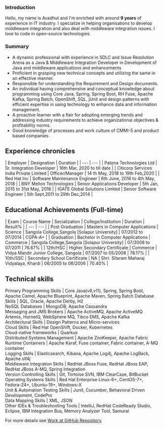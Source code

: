 ### Introduction

Hello, my name is Avadhut and I'm enriched with around **9 years** of experience in IT industry. I specialize in helping organisations to develop middleware integration and also deal with middleware integration issues. I love to code in open-source technologies. 

### Summary

- A dynamic professional with experience in SDLC and Issue Resolution Arena as a Java & Middleware Integration Developer in Development of Java and middleware
applications and enhancements
- Proficient in grasping new technical concepts and utilizing the same in an effective
manner.
- Responsible for understanding the Requirement and Design documents.
- An individual having comprehensive and conceptual knowledge about programming using Core Java, Spring, Spring Boot, RH Fuse, Apache Kafka, Spring Batch,
OpenShift, SQL, jUnit and design patterns with efficient expertise in using technology to enhance data and information management.
- A proactive learner with a flair for adopting emerging trends and addressing industry requirements to achieve organizational objectives & profitability norms.
- Good knowledge of processes and work culture of CMMI-5 and product based companies

## Experience chronicles

| Employer | Designation | Duration |
| --- | --- |
| Patona Technologies Ltd | Sr. Integration Developer | 16th Mar, 2020 to till date |
| Citicorp Services India Private Limited | Officer/Manager | 14 th May, 2018 to 19th Feb,2020 |
| Red Hat Inc | Software Maintenance Engineer | 6th June, 2016 to 4th May, 2018 |
| BNY Mellon Technologies | Senior Applications Developer | 5th Jan, 2015 to 31st May, 2016 |
| IGATE Global Solutions Limited | Senior Software Engineer | 5th Sept,2011 to 29th Dec,2014 |

## Educational Achievements (Full-time)

| Exam | Course Name | Secialization | College/Institution | Duration | Result% |
| --- | --- |
| Post Graduation | Masters in Computer Applications | Science | Sangola College,Sangola [Solapur University] | 07/2012 to 07/2014 | CGPA-A+ |
| Graduation | Bachelor in Computer Applications | Commerce | Sangola College,Sangola [Solapur University] | 07/2008 to 07/2011 | 76.67% |
| 12th/HSC | Higher Secondary Certificate | Commerce | Vidya Mandir Junior College, Sangola | 07/2007 to 05/2008 | 78.17% |
| 10th/SSC | Secondary School Certificate | NA | Shri. Sitaram Maharaj Vidyalaya, Khardi | 06/2005 to 06/2006 | 70.40% |

## Technical skills

 Primary Programming Skills             | Core Java(v8,v11), Spring, Spring Boot, Apache Camel, Apache Blueprint, Apache Maven, Spring Batch 
 Database Skills                        | SQL, Oracle, Apache Derby, H2                                                      
 NoSQL Databases                        | MongoDB, Apache Cassandra                                                                  
 Messaging and JMS Brokers              | Apache ActiveMQ, Apache ActiveMQ Artemis, HornetQ, WebSphere MQ, Tibco EMS, Apache Kafka   
 Architectural Skills                   | Design Patterns and Micro-services                                                                            
 Cloud Skills                           | Red Hat OpenShift, Docker, Kubernetes                                                      
 Cloud-native frameworks                | Quarkus                                                                                    
 Distributed Systems Management         | Apache ZooKeeper, Apache Fabric                                                            
 Runtime Containers                     | Apache Karaf, Fuse container, Fabric container, A-MQ container                             
 Logging Skills                         | Elasticsearch, Kibana, Apache Log4j, Apache LogBack, Apache slf4j                         
 Middleware Integration Skills          | RedHat JBoss Fuse, RedHat JBoss EAP, RedHat JBoss A-MQ, Spring Integration                   
 Version Controlling Skills             | Git, Tortoise SVN, IBM ClearCase, BitBucket                                                
 Operating Systems Skills               | Red Hat Enterprise Linux-6+, CentOS-7+, Fedora-24+, Ubuntu-19+, Windows-X                   
 Unit & Automation Testing Skills       | Junit, Cucumber, Behavioral Driven Development, CodePro                                    
 Data Mapping Skills                    | XML, JSON                                                                                  
 Other IDEs &amp; Troubleshooting Tools | IntelliJ, RedHat CodeReady Studio, Eclipse, IBM Integration Bus, Memory Analyzer Tool, Samurai                 

For more details see [Work at GitHub Repository](https://github.com/kodtodya/).
